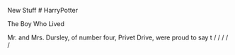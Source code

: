 New Stuff # HarryPotter


The Boy Who Lived

Mr. and Mrs. Dursley, of number four, Privet Drive, were proud to say
t
/
/
/
/
/
